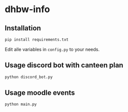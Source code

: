 # dhbw-info
## Installation
```bash
pip install requirements.txt
```
Edit alle variables in `config.py` to your needs.
## Usage discord bot with canteen plan
```bash
python discord_bot.py
```
## Usage moodle events
```bash
python main.py
```


